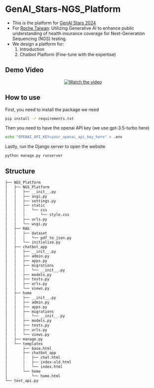 # GenAI_Stars-NGS_Platform
- This is the platform for [GenAI Stars 2024](https://genaistars.org.tw/hackathon)
- For [Roche Taiwan](https://www.roche.com.tw/): Utilizing Generative AI to enhance public understanding of health insurance coverage for Next-Generation Sequencing (NGS) testing.
- We design a platform for:  
    1. Introduction
    2. Chatbot Platform (Fine-tune with the expertise)

## Demo Video

<p align="center">
  <a href="https://www.youtube.com/watch?v=P4eeqVuZfnQ">
    <img src="https://img.youtube.com/vi/P4eeqVuZfnQ/0.jpg" alt="Watch the video">
  </a>
</p>


## How to use
First, you need to install the package we need
```bash
pip install -r requirements.txt
```

Then you need to have the openai API key (we use gpt-3.5-turbo here)
```bash
echo "OPENAI_API_KEY=your_openai_api_key_here" > .env
```

Lastly, run the Django server to open the website
```bash
python manage.py runserver
```

## Structure
```bash
├── NGS_Platform
│   ├── NGS_Platform
│   │   ├── __init__.py
│   │   ├── asgi.py
│   │   ├── settings.py
│   │   ├── static
│   │   │   └── css
│   │   │       └── style.css
│   │   ├── urls.py
│   │   └── wsgi.py
│   ├── RAG
│   │   ├── dataset
│   │   │   └── pdf_to_json.py
│   │   └── initialize.py
│   ├── chatbot_app
│   │   ├── __init__.py
│   │   ├── admin.py
│   │   ├── apps.py
│   │   ├── migrations
│   │   │   └── __init__.py
│   │   ├── models.py
│   │   ├── tests.py
│   │   ├── urls.py
│   │   └── views.py
│   ├── home
│   │   ├── __init__.py
│   │   ├── admin.py
│   │   ├── apps.py
│   │   ├── migrations
│   │   │   └── __init__.py
│   │   ├── models.py
│   │   ├── tests.py
│   │   ├── urls.py
│   │   └── views.py
│   ├── manage.py
│   └── templates
│       ├── base.html
│       ├── chatbot_app
│       │   ├── chat.html
│       │   ├── index-old.html
│       │   └── index.html
│       └── home
│           └── home.html
└── test_api.py
```

<!-- git rm --cached '*__pycache__'
git commit -m "Remove all __pycache__ files from tracking"
find . -name '__pycache__' -type f -delete
git push -->

